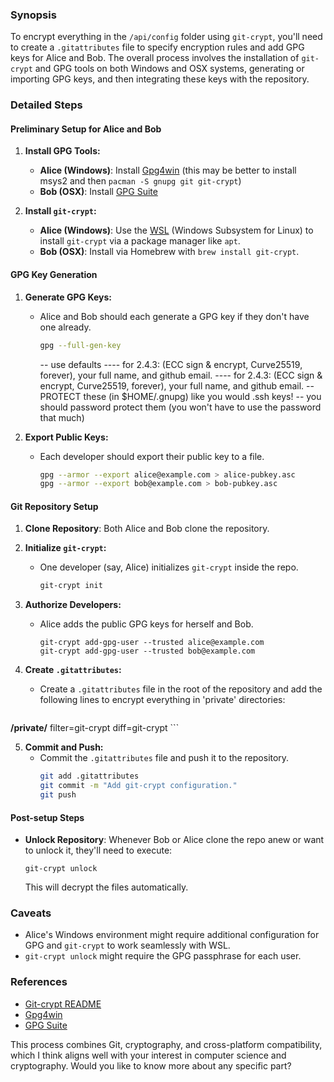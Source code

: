 ### Synopsis

To encrypt everything in the `/api/config` folder using `git-crypt`, you'll need to create a `.gitattributes` file to specify encryption rules and add GPG keys for Alice and Bob. The overall process involves the installation of `git-crypt` and GPG tools on both Windows and OSX systems, generating or importing GPG keys, and then integrating these keys with the repository.

### Detailed Steps

#### Preliminary Setup for Alice and Bob

1. **Install GPG Tools:**
   - **Alice (Windows)**: Install [Gpg4win](https://gpg4win.org/) (this may be better to install msys2 and then `pacman -S gnupg git git-crypt`)
   - **Bob (OSX)**: Install [GPG Suite](https://gpgtools.org/)

2. **Install `git-crypt`:**
   - **Alice (Windows)**: Use the [WSL](https://docs.microsoft.com/en-us/windows/wsl/install) (Windows Subsystem for Linux) to install `git-crypt` via a package manager like `apt`.
   - **Bob (OSX)**: Install via Homebrew with `brew install git-crypt`.

#### GPG Key Generation

1. **Generate GPG Keys:**
   - Alice and Bob should each generate a GPG key if they don't have one already.
      ```sh
      gpg --full-gen-key
      ```
      -- use defaults 
      ---- for 2.4.3: (ECC sign & encrypt, Curve25519, forever), your full name, and github email.
            ---- for 2.4.3: (ECC sign & encrypt, Curve25519, forever), your full name, and github email.
      -- PROTECT these (in $HOME/.gnupg) like you would .ssh keys!
      -- you should password protect them (you won't have to use the password that much)

2. **Export Public Keys:**
   - Each developer should export their public key to a file.
     ```sh
     gpg --armor --export alice@example.com > alice-pubkey.asc
     gpg --armor --export bob@example.com > bob-pubkey.asc
     ```

#### Git Repository Setup

1. **Clone Repository**: Both Alice and Bob clone the repository.
  
2. **Initialize `git-crypt`:**
   - One developer (say, Alice) initializes `git-crypt` inside the repo.
     ```sh
     git-crypt init
     ```

3. **Authorize Developers:**
   - Alice adds the public GPG keys for herself and Bob.
     ```
     git-crypt add-gpg-user --trusted alice@example.com
     git-crypt add-gpg-user --trusted bob@example.com
     ```

4. **Create `.gitattributes`:**
   - Create a `.gitattributes` file in the root of the repository and add the following lines to encrypt everything in 'private' directories:
     ```plaintext
**/private/** filter=git-crypt diff=git-crypt
     ```
  
5. **Commit and Push:**
   - Commit the `.gitattributes` file and push it to the repository.
     ```sh
     git add .gitattributes
     git commit -m "Add git-crypt configuration."
     git push
     ```

#### Post-setup Steps

- **Unlock Repository**: Whenever Bob or Alice clone the repo anew or want to unlock it, they'll need to execute:
  ```
  git-crypt unlock
  ```
  This will decrypt the files automatically.

### Caveats

- Alice's Windows environment might require additional configuration for GPG and `git-crypt` to work seamlessly with WSL.
- `git-crypt unlock` might require the GPG passphrase for each user.

### References

- [Git-crypt README](https://github.com/AGWA/git-crypt/blob/master/README.md)
- [Gpg4win](https://gpg4win.org/)
- [GPG Suite](https://gpgtools.org/)

This process combines Git, cryptography, and cross-platform compatibility, which I think aligns well with your interest in computer science and cryptography. Would you like to know more about any specific part?